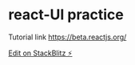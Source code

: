 # react-UI practice
Tutorial link https://beta.reactjs.org/

[Edit on StackBlitz ⚡️](https://stackblitz.com/edit/react-idiuwy)
